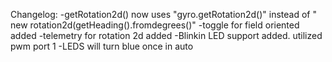 Changelog:
-getRotation2d() now uses "gyro.getRotation2d()" instead of " new rotation2d(getHeading().fromdegrees()"
-toggle for field oriented added
-telemetry for rotation 2d added
-Blinkin LED support added. utilized pwm port 1
-LEDS will turn blue once in auto


